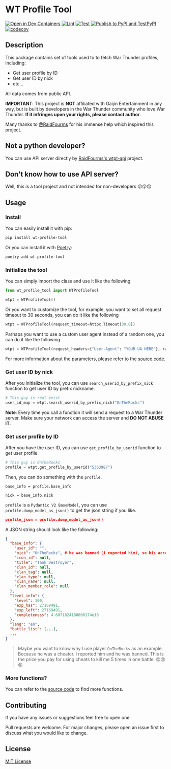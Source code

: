 # WT Profile Tool

[![Open in Dev Containers](https://img.shields.io/static/v1?label=Dev%20Containers&message=Open&color=blue&logo=visualstudiocode)](https://vscode.dev/redirect?url=vscode://ms-vscode-remote.remote-containers/cloneInVolume?url=https://github.com/axiangcoding/wt-profile-tool)
[![Lint](https://github.com/axiangcoding/wt-profile-tool/actions/workflows/lint.yml/badge.svg)](https://github.com/axiangcoding/wt-profile-tool/actions/workflows/lint.yml)
[![Test](https://github.com/axiangcoding/wt-profile-tool/actions/workflows/test.yml/badge.svg)](https://github.com/axiangcoding/wt-profile-tool/actions/workflows/test.yml)
[![Publish to PyPI and TestPyPI](https://github.com/axiangcoding/wt-profile-tool/actions/workflows/release.yml/badge.svg)](https://github.com/axiangcoding/wt-profile-tool/actions/workflows/release.yml)
[![codecov](https://codecov.io/gh/axiangcoding/wt-profile-tool/graph/badge.svg?token=03RR71KMBF)](https://codecov.io/gh/axiangcoding/wt-profile-tool)

## Description

This package contains set of tools used to to fetch War Thunder profiles, including:

- Get user profile by ID
- Get user ID by nick
- etc...

All data comes from public API.

**IMPORTANT**: This project is **NOT** affiliated with Gaijin Entertainment in any way, but is built by developers in the War Thunder community who love War Thunder. **If it infringes upon your rights, please contact author**.

Many thanks to [@RaidFourms](https://github.com/RaidFourms) for his immense help which inspired this project.

## Not a python developer?

You can use API server directly by [RaidFourms's wtpt-api](https://github.com/RaidFourms/wtpt-api) project.

## Don't know how to use API server?

Well, this is a tool project and not intended for non-developers 😵😵😵

## Usage

### Install

You can easily install it with pip:

```bash
pip install wt-profile-tool
```

Or you can install it with [Poetry](https://python-poetry.org/):

```bash
poetry add wt-profile-tool
```

### Initialize the tool

You can simply import the class and use it like the following

```python
from wt_profile_tool import WTProfileTool

wtpt = WTProfileTool()
```

Or you want to customize the tool, for example, you want to set all request timeout to 30 seconds, you can do it like the following

```python
wtpt = WTProfileTool(request_timeout=httpx.Timeout(30.0))
```

Parhaps you want to use a custom user agent instead of a random one, you can do it like the following

```python
wtpt = WTProfileTool(request_headers={"User-Agent": "YOUR UA HERE"}, random_ua=False,)
```

For more information about the parameters, please refer to the [source code](./wt_profile_tool/main.py).

### Get user ID by nick

After you initialize the tool, you can use `search_userid_by_prefix_nick` function to get user ID by prefix nickname.

```python
# This guy is real exist
user_id_map = wtpt.search_userid_by_prefix_nick("OnTheRocks")
```

**Note**: Every time you call a function it will send a request to a War Thunder server. Make sure your network can access the server and **DO NOT ABUSE IT**.

### Get user profile by ID

After you have the user ID, you can use `get_profile_by_userid` function to get user profile.

```python
# This guy is OnTheRocks
profile = wtpt.get_profile_by_userid("5363987")
```

Then, you can do something with the `profile`.

```
base_info = profile.base_info

nick = base_info.nick
```

`profile` is a `Pydantic V2 BaseModel`, you can use `profile.dump_model_as_json()` to get the json string if you like.

```json
profile_json = profile.dump_model_as_json()
```

A JSON string should look like the following:

```json
{
  "base_info": {
    "user_id": "",
    "nick": "OnTheRocks", # he was banned (i reported him), so his account is suiteable for example.
    "icon_id": null,
    "title": "Tank Destroyer",
    "clan_id": null,
    "clan_tag": null,
    "clan_type": null,
    "clan_name": null,
    "clan_member_role": null
  },
  "level_info": {
    "level": 100,
    "exp_has": 27169491,
    "exp_left": 27169491,
    "completeness": 4.6071824188000174e18
  },
  "lang": "en",
  "battle_list": [...],
  ...
}
```

> Maybe you want to know why I use player `OnTheRocks` as an example. Because he was a cheater. I reported him and he was banned. This is the price you pay for using cheats to kill me 5 times in one battle. 😡😡😡

### More functions?

You can refer to the [source code](./wt_profile_tool/main.py) to find more functions.

## Contributing

If you have any issues or suggestions feel free to open one

Pull requests are welcome. For major changes, please open an issue first to discuss what you would like to change.

## License

[MIT License](./LICENSE)
